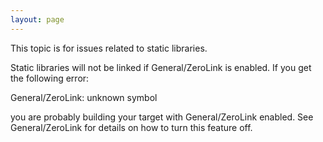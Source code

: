 ```yaml
---
layout: page
---
```




This topic is for issues related to static libraries. 

Static libraries will not be linked if General/ZeroLink is enabled. If you get the following error:

    
General/ZeroLink: unknown symbol


you are probably building your target with General/ZeroLink enabled. See General/ZeroLink for details on how to turn this feature off.